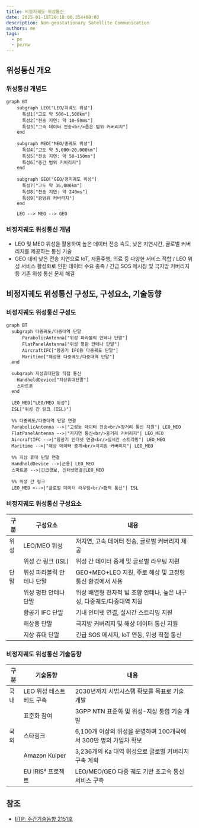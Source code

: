 ```yaml
---
title: 비정지궤도 위성통신
date: 2025-01-18T20:18:00.354+09:00
description: Non-geostationary Satellite Communication
authors: me
tags:
  - pe
  - pe/nw
---
```


## 위성통신 개요

### 위성통신 개념도

```mermaid
graph BT
    subgraph LEO["LEO/저궤도 위성"]
      특성1["고도 약 500~1,500km"]
      특성2["전송 지연: 약 10~50ms"]
      특성3["고속 데이터 전송<br/>좁은 범위 커버리지"]
    end
    
    subgraph MEO["MEO/중궤도 위성"]
      특성4["고도 약 5,000~20,000km"]
      특성5["전송 지연: 약 50~150ms"]
      특성6["중간 범위 커버리지"]
    end

    subgraph GEO["GEO/정지궤도 위성"]
      특성7["고도 약 36,000km"]
      특성8["전송 지연: 약 240ms"]
      특성9["광범위 커버리지"]
    end

    LEO --> MEO --> GEO
```

### 비정지궤도 위성통신 개념

- LEO 및 MEO 위성을 활용하여 높은 데이터 전송 속도, 낮은 지연시간, 글로벌 커버리지를 제공하는 통신 기술
- GEO 대비 낮은 전송 지연으로 IoT, 자율주행, 의료 등 다양한 서비스 적합 / LEO 위성 서비스 활성화로 인한 데이터 수요 충족 / 긴급 SOS 메시징 및 극지방 커버리지 등 기존 위성 통신 문제 해결

## 비정지궤도 위성통신 구성도, 구성요소, 기술동향

### 비정지궤도 위성통신 구성도

```mermaid
graph BT
  subgraph 다중궤도/다중대역 단말
      ParabolicAntenna["위성 파라볼릭 안테나 단말"]
      FlatPanelAntenna["위성 평판 안테나 단말"]
      AircraftIFC["항공기 IFC용 다중궤도 단말"]
      Maritime["해상용 다중궤도/다중대역 단말"]
  end

  subgraph 지상휴대단말 직접 통신
    HandheldDevice["지상휴대단말"]
    스마트폰
  end

  LEO_MEO["LEO/MEO 위성"]
  ISL["위성 간 링크 (ISL)"]

  %% 다중궤도/다중대역 단말 연결
  ParabolicAntenna -->|"고성능 데이터 전송<br/>장거리 통신 지원"| LEO_MEO
  FlatPanelAntenna -->|"저지연 통신<br/>중거리 커버리지"| LEO_MEO
  AircraftIFC -->|"항공기 인터넷 연결<br/>실시간 스트리밍"| LEO_MEO
  Maritime -->|"해상 데이터 중계<br/>극지방 커버리지"| LEO_MEO

  %% 지상 휴대 단말 연결
  HandheldDevice -->|군용| LEO_MEO
  스마트폰 -->|긴급경보, 인터넷연결|LEO_MEO

  %% 위성 간 링크
  LEO_MEO <-->|"글로벌 데이터 라우팅<br/>협력 통신"| ISL
```

### 비정지궤도 위성통신 구성요소

| 구분 | 구성요소 | 내용 |
| --- | --- | --- |
| 위성 | LEO/MEO 위성 |저지연, 고속 데이터 전송, 글로벌 커버리지 제공 |
| | 위성 간 링크 (ISL) | 위성 간 데이터 중계 및 글로벌 라우팅 지원 |
| 단말 | 위성 파라볼릭 안테나 단말 | GEO+MEO+LEO 지원, 주로 해상 및 고정형 통신 환경에서 사용 |
| | 위성 평판 안테나 단말 | 위상 배열형 전자적 빔 조향 안테나, 높은 내구성, 다중궤도/다중대역 지원 |
| | 항공기 IFC 단말 | 기내 인터넷 연결, 실시간 스트리밍 지원 |
| | 해상용 단말 | 극지방 커버리지 및 해상 데이터 통신 지원 |
| | 지상 휴대 단말 | 긴급 SOS 메시지, IoT 연동, 위성 직접 통신 |

### 비정지궤도 위성통신 기술동향

| 구분 | 기술동향 | 내용 |
| --- | --- | --- |
| 국내 | LEO 위성 테스트베드 구축 | 2030년까지 시범시스템 확보를 목표로 기술 개발 |
| | 표준화 참여 | 3GPP NTN 표준화 및 위성-지상 통합 기술 개발 |
| 국외 | 스타링크 | 6,100개 이상의 위성을 운영하며 100개국에서 300만 명의 가입자 확보 |
| | Amazon Kuiper | 3,236개의 Ka 대역 위성으로 글로벌 커버리지 구축 계획 |
| | EU IRIS² 프로젝트 | LEO/MEO/GEO 다중 궤도 기반 초고속 통신 서비스 구축 |

## 참조

- [IITP: 주간기술동향 2151호](https://iitp.kr/kr/1/knowledge/periodicalViewA.it?searClassCode=B_ITA_01&masterCode=publication&identifier=1336)
